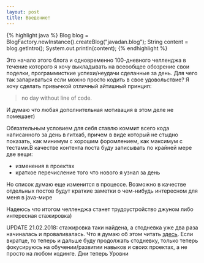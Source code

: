 ```yaml
---
layout: post
title: Введение!
---
```


{% highlight java %}
Blog blog = BlogFactory.newInstance().createBlog("javadan.blog");
String content = blog.getIntro();
System.out.println(content);
{% endhighlight %}

Это начало этого блога и одновременно 100-дневного челленджа в течение которого я хочу выкладывать на всеообщее обозрение свои поделки, программисткие успехи/неудачи сделанные за день. Для чего так запариваться если можно просто кодить в свое удовольствие? 
Я хочу сделать привычкой отличный айтишный принцип:
>no day without line of code. 

И думаю что любая дополнительная мотивация в этом деле не помешает)

Обязательным условием для себя ставлю коммит всего кода написанного за день в гитхаб, причем в виде который не стыдно показать, как минимум с хорошим форомлением, как максимум с тестами.В качестве контента поста буду записывать по крайней мере две вещи:
   + изменения в проектах
   + краткое перечисление того что нового я узнал за день

 Но список думаю еще изменится в процессе. Возможно в качестве отдельных постов будут краткие заметки о чем-нибудь интересном для меня в java-мире

Надеюсь что итогом челленджа станет трудоустройство джуном либо интересная стажировка)

UPDATE 21.02.2018: стажировка таки найдена, а стодневка уже два раза начиналась и проваливалась. Что я думаю об этом читать [здесь](http://www.javadan.blog/noendnobeginning/). Если вкратце, то теперь и дальше буду продолжать стодневку, только теперь фокусируюсь на обучении/развитии навыков и своих проектах, а не просто на любом кодинге. Дни теперь Уровни
